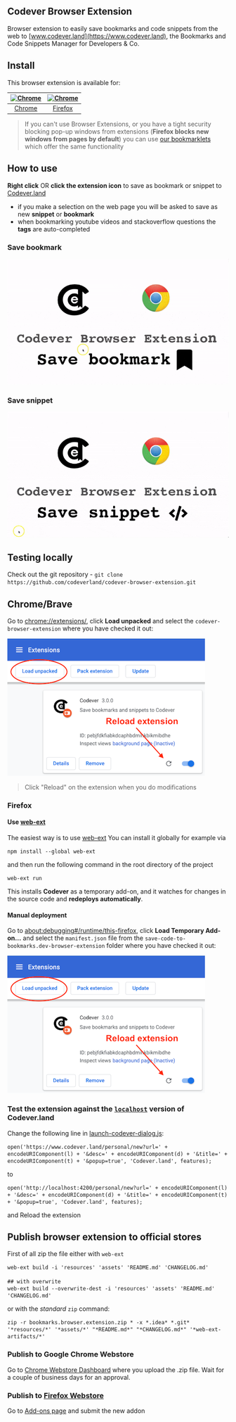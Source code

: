 Codever Browser Extension
---
Browser extension to easily save bookmarks and code snippets from the web to [www.codever.land](https://www.codever.land),
 the Bookmarks and Code Snippets Manager for Developers & Co.
 
## Install
This browser extension is available for:

| [![Chrome](assets/img/chrome-logo-48.png)](https://chrome.google.com/webstore/detail/codever/diofdblfhjbpgackifolmboaiccmebjb) | [![Chrome](assets/img/firefox-logo-48.png)](https://addons.mozilla.org/addon/codever/) 
|:---:|:---:|
| [Chrome](https://chrome.google.com/webstore/detail/codever/diofdblfhjbpgackifolmboaiccmebjb)| [Firefox](https://addons.mozilla.org/addon/codever/) 

> If you can't use Browser Extensions, or you have a tight security blocking pop-up windows from extensions 
> (**Firefox blocks new windows from pages by default**) you can use [our bookmarklets](https://www.codever.land/howto/bookmarklets)
> which offer the same functionality 

## How to use  

**Right click** OR **click the extension icon** to save as bookmark or snippet to [Codever.land](https://www.codever.land)
- if you make a selection on the web page you will be asked to save as new **snippet** or **bookmark**
- when bookmarking youtube videos and stackoverflow questions the **tags** are auto-completed

### Save bookmark

![Save bookmark demo](assets/img/gif/codever-save-bookmarks-800x454.gif)

### Save snippet

![Save snippet demo](assets/img/gif/codever-save-snippet-800x454.gif)


## Testing locally

Check out the git repository - `git clone https://github.com/codeverland/codever-browser-extension.git`

## Chrome/Brave
Go to [chrome://extensions/](chrome://extensions/), click **Load unpacked** and select the `codever-browser-extension`
where you have checked it out:

![Install locally](assets/img/chrome-install-locally-and-reload-extension.png)

> Click "Reload" on the extension when you do modifications 

### Firefox

#### Use [web-ext](https://github.com/mozilla/web-ext)
The easiest way is to use [web-ext](https://github.com/mozilla/web-ext)
 You can install it globally for example via
```
npm install --global web-ext
```
and then run the following command in the root directory of the project

```
web-ext run
```

This installs **Codever** as a temporary add-on, and it watches for changes in the source code
and **redeploys automatically**.

#### Manual deployment
Go to [about:debugging#/runtime/this-firefox](about:debugging#/runtime/this-firefox), click **Load Temporary Add-on...**
 and select the `manifest.json` file from the `save-code-to-bookmarks.dev-browser-extension` folder where you have checked it out:

![Install locally on Firefox](assets/img/chrome-install-locally-and-reload-extension.png)

### Test the extension against the [`localhost`](https://github.com/codeverland/codever) version of Codever.land
Change the following line in [launch-codever-dialog.js](launch-codever-dialog.js):
```
open('https://www.codever.land/personal/new?url=' + encodeURIComponent(l) + '&desc=' + encodeURIComponent(d) + '&title=' + encodeURIComponent(t) + '&popup=true', 'Codever.land', features);
```
to
```
open('http://localhost:4200/personal/new?url=' + encodeURIComponent(l) + '&desc=' + encodeURIComponent(d) + '&title=' + encodeURIComponent(t) + '&popup=true', 'Codever.land', features);
```

and Reload the extension 

## Publish browser extension to official stores

First of all zip the file either with `web-ext`
```
web-ext build -i 'resources' 'assets' 'README.md' 'CHANGELOG.md'

## with overwrite 
web-ext build --overwrite-dest -i 'resources' 'assets' 'README.md' 'CHANGELOG.md' 
```

or with the _standard_ `zip` command:
```shell
zip -r bookmarks.browser.extension.zip * -x *.idea* *.git* '*resources/*' '*assets/*' "*README.md*" "*CHANGELOG.md*" '*web-ext-artifacts/*'
```

### Publish to Google Chrome Webstore
Go to [Chrome Webstore Dashboard](https://chrome.google.com/webstore/developer/dashboard) where
you upload the .zip file. Wait for a couple of business days for an approval.


### Publish to [Firefox Webstore](https://extensionworkshop.com/documentation/publish/)

Go to [Add-ons page](https://addons.mozilla.org/en-US/developers/addons) and submit the new addon
